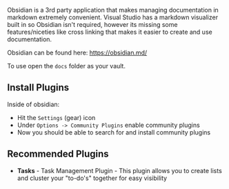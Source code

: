 Obsidian is a 3rd party application that makes managing documentation in markdown extremely convenient. Visual Studio has a markdown visualizer built in so Obsidian isn't required, however its missing some features/niceties like cross linking that makes it easier to create and use documentation.

Obsidian can be found here: https://obsidian.md/

To use open the `docs` folder as your vault.
## Install Plugins
Inside of obsidian:
- Hit the `Settings` (gear) icon
- Under `Options -> Community Plugins` enable community plugins
- Now you should be able to search for and install community plugins

## Recommended Plugins
- **Tasks** - Task Management Plugin - This plugin allows you to create lists and cluster your "to-do's" together for easy visibility